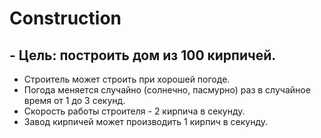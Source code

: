# Construction
## - Цель: построить дом из 100 кирпичей.
- Строитель может строить при хорошей погоде.
- Погода меняется случайно (солнечно, пасмурно) раз в случайное время от 1 до 3 секунд. 
- Скорость работы строителя - 2 кирпича в секунду. 
- Завод кирпичей может производить 1 кирпич в секунду. 
